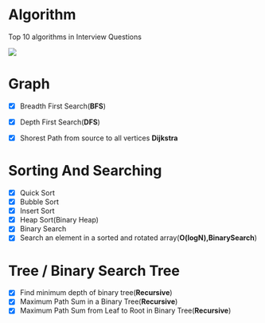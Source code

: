 # Algorithm

Top 10 algorithms in Interview Questions

![](https://ws3.sinaimg.cn/large/006tNc79gy1fl3nqbhr5xj30qo0go0vt.jpg)

# Graph
- [x] Breadth First Search(**BFS**)
- [x] Depth First Search(**DFS**)
- [x] Shorest Path from source to all vertices **Dijkstra**


# Sorting And Searching
- [x] Quick Sort
- [x] Bubble Sort
- [x] Insert Sort
- [x] Heap Sort(Binary Heap)
- [x] Binary Search
- [x] Search an element in a sorted and rotated array(**O(logN),BinarySearch**)

# Tree / Binary Search Tree
- [x] Find minimum depth of binary tree(**Recursive**)
- [x] Maximum Path Sum in a Binary Tree(**Recursive**)
- [x] Maximum Path Sum from Leaf to Root in Binary Tree(**Recursive**)
